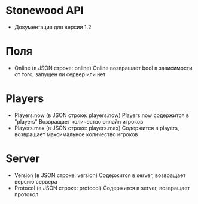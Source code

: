 # Stonewood API
- Документация для версии 1.2
# Поля
- Online (в JSON строке: online)
Online возвращает bool в зависимости от того, запущен ли сервер или нет
# Players
- Players.now (в JSON строке: players.now)
Players.now содержится в "players"
Возвращает количество онлайн игроков
- Players.max (в JSON строке: players.max)
Содержится в players, возвращает максимальное количество игроков
# Server
- Version (в JSON строке: version)
Содержится в server, возвращает версию сервера
- Protocol (в JSON строке: protocol)
Содержится в server, возвращает протокол
